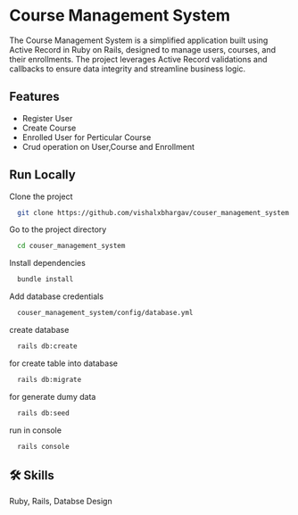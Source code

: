 
# Course Management System

The Course Management System is a simplified application built using Active Record in Ruby on Rails, designed to manage users, courses, and their enrollments. The project leverages Active Record validations and callbacks to ensure data integrity and streamline business logic.




## Features

- Register User
- Create Course
- Enrolled User for Perticular Course
- Crud operation on User,Course and Enrollment


## Run Locally

Clone the project

```bash
  git clone https://github.com/vishalxbhargav/couser_management_system.git
```

Go to the project directory

```bash
  cd couser_management_system
```

Install dependencies

```bash
  bundle install
```
Add database credentials

```bash
  couser_management_system/config/database.yml
```
create database

```bash
  rails db:create
```
for create table into database

```bash
  rails db:migrate
```
for generate dumy data

```bash
  rails db:seed
```
run in console

```bash
  rails console
```


## 🛠 Skills
Ruby, Rails, Databse Design

